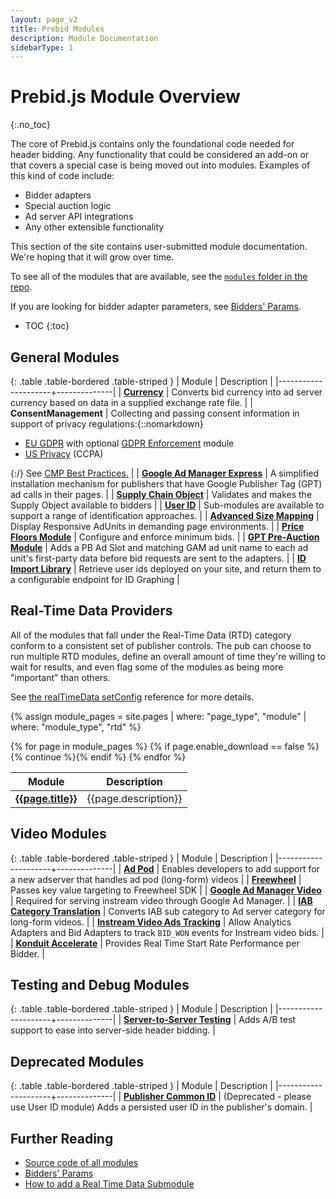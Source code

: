 ```yaml
---
layout: page_v2
title: Prebid Modules
description: Module Documentation
sidebarType: 1
---
```



# Prebid.js Module Overview
{:.no_toc}

The core of Prebid.js contains only the foundational code needed for header bidding. Any functionality that could be considered an add-on or that covers a special case is being moved out into modules.  Examples of this kind of code include:

- Bidder adapters
- Special auction logic
- Ad server API integrations
- Any other extensible functionality

This section of the site contains user-submitted module documentation.  We're hoping that it will grow over time.

To see all of the modules that are available, see the [`modules` folder in the repo](https://github.com/prebid/Prebid.js/tree/master/modules).

If you are looking for bidder adapter parameters, see [Bidders' Params]({{site.baseurl}}/dev-docs/bidders.html).

* TOC
{:toc}

## General Modules

{: .table .table-bordered .table-striped }
| Module              | Description  |
|---------------------+--------------|
| [**Currency**](/dev-docs/modules/currency.html) | Converts bid currency into ad server currency based on data in a supplied exchange rate file. |
| **ConsentManagement** | Collecting and passing consent information in support of privacy regulations:{::nomarkdown}<ul><li><a href="/dev-docs/modules/consentManagement.html">EU GDPR</a> with optional <a href="/dev-docs/modules/gdprEnforcement.html">GDPR Enforcement</a> module</li><li><a href="/dev-docs/modules/consentManagementUsp.html">US Privacy</a> (CCPA)</li></ul>{:/} See [CMP Best Practices.](/dev-docs/cmp-best-practices.html) |
| [**Google Ad Manager Express**](/dev-docs/modules/dfp_express.html) | A simplified installation mechanism for publishers that have Google Publisher Tag (GPT) ad calls in their pages. |
| [**Supply Chain Object**](/dev-docs/modules/schain.html) | Validates and makes the Supply Object available to bidders |
| [**User ID**](/dev-docs/modules/userId.html) | Sub-modules are available to support a range of identification approaches. |
| [**Advanced Size Mapping**](/dev-docs/modules/sizeMappingV2.html) | Display Responsive AdUnits in demanding page environments. |
| [**Price Floors Module**](/dev-docs/modules/floors.html) | Configure and enforce minimum bids. |
| [**GPT Pre-Auction Module**](/dev-docs/modules/gpt-pre-auction.html) | Adds a PB Ad Slot and matching GAM ad unit name to each ad unit's first-party data before bid requests are sent to the adapters. |
| [**ID Import Library**](/dev-docs/modules/idLibrary.html) | Retrieve user ids deployed on your site, and return them to a configurable endpoint for ID Graphing |  

## Real-Time Data Providers

All of the modules that fall under the Real-Time Data (RTD) category conform to 
a consistent set of publisher controls. The pub can choose to run multiple
RTD modules, define an overall amount of time they're willing to wait for
results, and even flag some of the modules as being more "important"
than others.

See [the realTimeData setConfig](/dev-docs/publisher-api-reference.html#setConfig-realTimeData) reference for more details.

{% assign module_pages = site.pages | where: "page_type", "module" | where: "module_type", "rtd" %}

<table class="table table-bordered table-striped">
  <thead>
    <tr>
      <th>Module</th>
      <th>Description</th>
    </tr>
  </thead>
  <tbody>
{% for page in module_pages %}
  {% if page.enable_download == false %}{% continue %}{% endif %}
    <tr>
      <td><a href="/dev-docs/modules/{{page.module_code}}.html"><strong>{{page.title}}</strong></a></td>
      <td>{{page.description}}</td>
    </tr>
{% endfor %}
</tbody>
</table>

## Video Modules

{: .table .table-bordered .table-striped }
| Module              | Description  |
|---------------------+--------------|
| [**Ad Pod**](/dev-docs/modules/adpod.html) | Enables developers to add support for a new adserver that handles ad pod (long-form) videos |
| [**Freewheel**](/dev-docs/modules/freewheel.html) | Passes key value targeting to Freewheel SDK |
| [**Google Ad Manager Video**](/dev-docs/modules/dfp_video.html) | Required for serving instream video through Google Ad Manager. |
| [**IAB Category Translation**](/dev-docs/modules/categoryTranslation.html) | Converts IAB sub category to Ad server category for long-form videos. |
| [**Instream Video Ads Tracking**](/dev-docs/modules/instreamTracking.html) | Allow Analytics Adapters and Bid Adapters to track `BID_WON` events for Instream video bids. |
| [**Konduit Accelerate**](/dev-docs/modules/konduit.html) | Provides Real Time Start Rate Performance per Bidder. |

## Testing and Debug Modules

{: .table .table-bordered .table-striped }
| Module              | Description  |
|---------------------+--------------|
| [**Server-to-Server Testing**](/dev-docs/modules/s2sTesting.html) | Adds A/B test support to ease into server-side header bidding. |

## Deprecated Modules

{: .table .table-bordered .table-striped }
| Module              | Description  |
|---------------------+--------------|
| [**Publisher Common ID**](/dev-docs/modules/pubCommonId.html) | (Deprecated - please use User ID module) Adds a persisted user ID in the publisher's domain. |

## Further Reading

+ [Source code of all modules](https://github.com/prebid/Prebid.js/tree/master/modules)
+ [Bidders' Params](/dev-docs/bidders.html)
+ [How to add a Real Time Data Submodule](/dev-docs/add-rtd-submodule.html)
